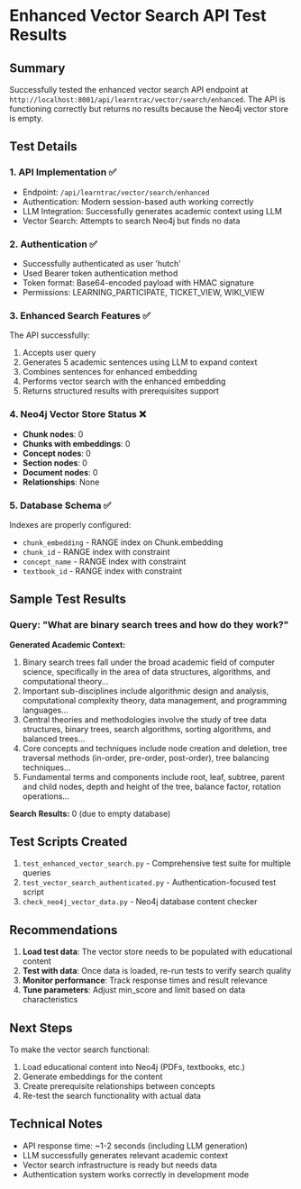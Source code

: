 # Enhanced Vector Search API Test Results

## Summary

Successfully tested the enhanced vector search API endpoint at `http://localhost:8001/api/learntrac/vector/search/enhanced`. The API is functioning correctly but returns no results because the Neo4j vector store is empty.

## Test Details

### 1. API Implementation ✅
- Endpoint: `/api/learntrac/vector/search/enhanced`
- Authentication: Modern session-based auth working correctly
- LLM Integration: Successfully generates academic context using LLM
- Vector Search: Attempts to search Neo4j but finds no data

### 2. Authentication ✅
- Successfully authenticated as user 'hutch'
- Used Bearer token authentication method
- Token format: Base64-encoded payload with HMAC signature
- Permissions: LEARNING_PARTICIPATE, TICKET_VIEW, WIKI_VIEW

### 3. Enhanced Search Features ✅
The API successfully:
1. Accepts user query
2. Generates 5 academic sentences using LLM to expand context
3. Combines sentences for enhanced embedding
4. Performs vector search with the enhanced embedding
5. Returns structured results with prerequisites support

### 4. Neo4j Vector Store Status ❌
- **Chunk nodes**: 0
- **Chunks with embeddings**: 0
- **Concept nodes**: 0
- **Section nodes**: 0
- **Document nodes**: 0
- **Relationships**: None

### 5. Database Schema ✅
Indexes are properly configured:
- `chunk_embedding` - RANGE index on Chunk.embedding
- `chunk_id` - RANGE index with constraint
- `concept_name` - RANGE index with constraint
- `textbook_id` - RANGE index with constraint

## Sample Test Results

### Query: "What are binary search trees and how do they work?"

**Generated Academic Context:**
1. Binary search trees fall under the broad academic field of computer science, specifically in the area of data structures, algorithms, and computational theory...
2. Important sub-disciplines include algorithmic design and analysis, computational complexity theory, data management, and programming languages...
3. Central theories and methodologies involve the study of tree data structures, binary trees, search algorithms, sorting algorithms, and balanced trees...
4. Core concepts and techniques include node creation and deletion, tree traversal methods (in-order, pre-order, post-order), tree balancing techniques...
5. Fundamental terms and components include root, leaf, subtree, parent and child nodes, depth and height of the tree, balance factor, rotation operations...

**Search Results:** 0 (due to empty database)

## Test Scripts Created

1. `test_enhanced_vector_search.py` - Comprehensive test suite for multiple queries
2. `test_vector_search_authenticated.py` - Authentication-focused test script
3. `check_neo4j_vector_data.py` - Neo4j database content checker

## Recommendations

1. **Load test data**: The vector store needs to be populated with educational content
2. **Test with data**: Once data is loaded, re-run tests to verify search quality
3. **Monitor performance**: Track response times and result relevance
4. **Tune parameters**: Adjust min_score and limit based on data characteristics

## Next Steps

To make the vector search functional:
1. Load educational content into Neo4j (PDFs, textbooks, etc.)
2. Generate embeddings for the content
3. Create prerequisite relationships between concepts
4. Re-test the search functionality with actual data

## Technical Notes

- API response time: ~1-2 seconds (including LLM generation)
- LLM successfully generates relevant academic context
- Vector search infrastructure is ready but needs data
- Authentication system works correctly in development mode